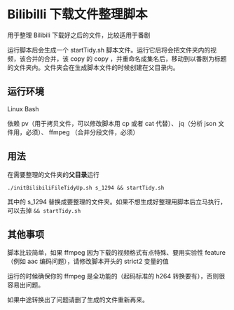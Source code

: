 # Bilibilli 下载文件整理脚本

用于整理 Bilibili 下载好之后的文件，比较适用于番剧

运行脚本后会生成一个 startTidy.sh 脚本文件。运行它后将会把文件夹内的视频，该合并的合并，该 copy 的 copy ，并重命名成集名后，移动到以番剧为标题的文件夹内。文件夹会在生成脚本文件的时候创建在父目录内。
## 运行环境

Linux Bash

依赖 pv（用于拷贝文件，可以修改脚本用 cp 或者 cat 代替）、 jq（分析 json 文件用，必须）、 ffmpeg （合并分段文件，必须）

## 用法

在需要整理的文件夹的**父目录**运行

	./initBilibiliFileTidyUp.sh s_1294 && startTidy.sh
	
其中的 s_1294 替换成要整理的文件夹。如果不想生成好整理用脚本后立马执行，可以去掉 `&& startTidy.sh`

## 其他事项

脚本比较简单，如果 ffmpeg 因为下载的视频格式有点特殊、要用实验性 feature （例如 aac 编码问题），请修改脚本开头的 strict2 变量的值

运行的时候确保你的 ffmpeg 是全功能的（起码标准的 h264 转换要有），否则很容易出问题。

如果中途转换出了问题请删了生成的文件重新再来。
